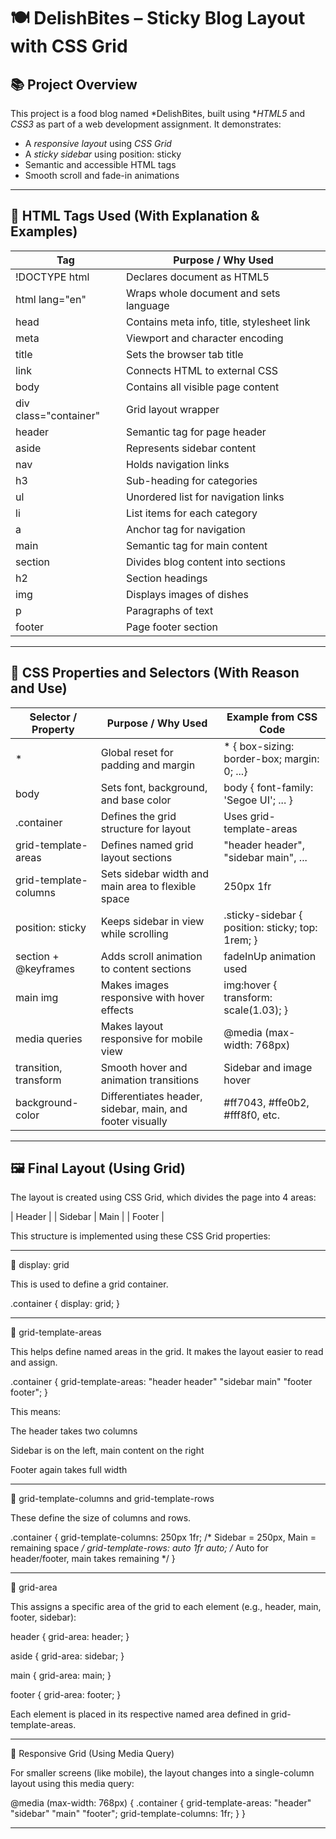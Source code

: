 # 🍽 DelishBites – Sticky Blog Layout with CSS Grid

## 📚 Project Overview

This project is a food blog named *DelishBites, built using **HTML5* and *CSS3* as part of a web development assignment. It demonstrates:

- A *responsive layout* using *CSS Grid*
- A *sticky sidebar* using position: sticky
- Semantic and accessible HTML tags
- Smooth scroll and fade-in animations

---


## 🧱 HTML Tags Used (With Explanation & Examples)

| Tag                            | Purpose / Why Used                                  | 
|--------------------------------|-----------------------------------------------------|
| !DOCTYPE html                  | Declares document as HTML5                             | 
| html lang="en"                 | Wraps whole document and sets language              | 
| head                           | Contains meta info, title, stylesheet link          | 
| meta                           | Viewport and character encoding                     | 
| title                          | Sets the browser tab title                          | 
| link                           | Connects HTML to external CSS                       | 
| body                           | Contains all visible page content                   | 
| div class="container"       | Grid layout wrapper                                 | 
| header                  | Semantic tag for page header                        | 
| aside                   | Represents sidebar content                          | 
| nav                         | Holds navigation links                              | 
| h3                         | Sub-heading for categories                          |
| ul                         | Unordered list for navigation links                 | 
| li                       | List items for each category                        | 
| a                            | Anchor tag for navigation                           |
| main                        | Semantic tag for main content                       | 
| section                      | Divides blog content into sections                  | 
| h2                           | Section headings                                    | 
| img                         | Displays images of dishes                           | 
| p                            | Paragraphs of text                                  | 
| footer                       | Page footer section                                 | 

---

## 🎨 CSS Properties and Selectors (With Reason and Use)

| Selector / Property           | Purpose / Why Used                                          | Example from CSS Code                         |
|------------------------------|--------------------------------------------------------------|-----------------------------------------------|
| *                          | Global reset for padding and margin                         | * { box-sizing: border-box; margin: 0; ...} |
| body                       | Sets font, background, and base color                       | body { font-family: 'Segoe UI'; ... }       |
| .container                 | Defines the grid structure for layout                       | Uses grid-template-areas                     |
| grid-template-areas       | Defines named grid layout sections                          | "header header", "sidebar main", ...         |
| grid-template-columns     | Sets sidebar width and main area to flexible space          | 250px 1fr                                    |
| position: sticky          | Keeps sidebar in view while scrolling                       | .sticky-sidebar { position: sticky; top: 1rem; } |
| section + @keyframes    | Adds scroll animation to content sections                   | fadeInUp animation used                     |
| main img                  | Makes images responsive with hover effects                   | img:hover { transform: scale(1.03); }       |
| media queries             | Makes layout responsive for mobile view                     | @media (max-width: 768px)                   |
| transition, transform   | Smooth hover and animation transitions                      | Sidebar and image hover                       |
| background-color          | Differentiates header, sidebar, main, and footer visually   | #ff7043, #ffe0b2, #fff8f0, etc.         |

---

## 🖼 Final Layout (Using Grid)

The layout is created using CSS Grid, which divides the page into 4 areas:

|  Header            |
|  Sidebar |  Main   |
|  Footer            |

This structure is implemented using these CSS Grid properties:


---

🔹 display: grid

This is used to define a grid container.

.container {
  display: grid;
}


---

🔹 grid-template-areas

This helps define named areas in the grid. It makes the layout easier to read and assign.

.container {
  grid-template-areas:
    "header header"
    "sidebar main"
    "footer footer";
}

This means:

The header takes two columns

Sidebar is on the left, main content on the right

Footer again takes full width



---

🔹 grid-template-columns and grid-template-rows

These define the size of columns and rows.

.container {
  grid-template-columns: 250px 1fr;   /* Sidebar = 250px, Main = remaining space */
  grid-template-rows: auto 1fr auto;  /* Auto for header/footer, main takes remaining */
}


---

🔹 grid-area

This assigns a specific area of the grid to each element (e.g., header, main, footer, sidebar):

header {
  grid-area: header;
}

aside {
  grid-area: sidebar;
}

main {
  grid-area: main;
}

footer {
  grid-area: footer;
}

Each element is placed in its respective named area defined in grid-template-areas.


---

📱 Responsive Grid (Using Media Query)

For smaller screens (like mobile), the layout changes into a single-column layout using this media query:

@media (max-width: 768px) {
  .container {
    grid-template-areas:
      "header"
      "sidebar"
      "main"
      "footer";
    grid-template-columns: 1fr;
  }
}



---
